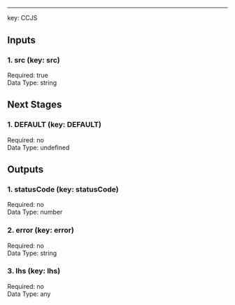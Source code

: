 #   
****  
key: CCJS  
## Inputs  
### 1. src (key: src)  
  
Required: true  
Data Type: string   
## Next Stages  
### 1. DEFAULT (key: DEFAULT)  
  
Required: no  
Data Type: undefined   
## Outputs  
### 1. statusCode (key: statusCode)  
  
Required: no  
Data Type: number   
### 2. error (key: error)  
  
Required: no  
Data Type: string   
### 3. lhs (key: lhs)  
  
Required: no  
Data Type: any 